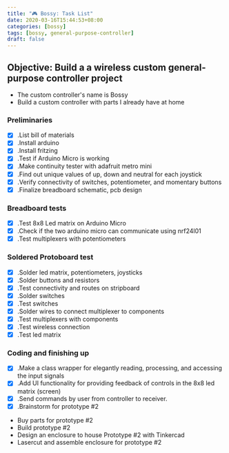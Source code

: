 ```yaml
---
title: "🎮 Bossy: Task List"
date: 2020-03-16T15:44:53+08:00
categories: [bossy]
tags: [bossy, general-purpose-controller]
draft: false
---
```


## Objective: Build a a wireless custom general-purpose controller project
- The custom controller's name is Bossy
- Build a custom controller with parts I already have at home

### Preliminaries

- [x] .List bill of materials
- [x] .Install arduino
- [x] .Install fritzing
- [x] .Test if Arduino Micro is working
- [x] .Make continuity tester with adafruit metro mini
- [x] .Find out unique values of up, down and neutral for each joystick
- [x] .Verify connectivity of switches, potentiometer, and momentary buttons
- [x] .Finalize breadboard schematic, pcb design

### Breadboard tests

- [x] .Test 8x8 Led matrix on Arduino Micro
- [x] .Check if the two arduino micro can communicate using nrf24l01
- [x] .Test multiplexers with potentiometers

### Soldered Protoboard test
- [x] .Solder led matrix, potentiometers, joysticks
- [x] .Solder buttons and resistors
- [x] .Test connectivity and routes on stripboard
- [x] .Solder switches
- [x] .Test switches
- [x] .Solder wires to connect multiplexer to components
- [x] .Test multiplexers with components
- [x] .Test wireless connection
- [x] .Test led matrix

### Coding and finishing up

- [x] .Make a class wrapper for elegantly reading, processing, and accessing the input signals
- [x] .Add UI functionality for providing feedback of controls in the 8x8 led matrix (screen)
- [x] .Send commands by user from controller to receiver.
- [x] .Brainstorm for prototype #2
- Buy parts for prototype #2
- Build prototype #2
- Design an enclosure to house Prototype #2 with Tinkercad
- Lasercut and assemble enclosure for prototype #2
